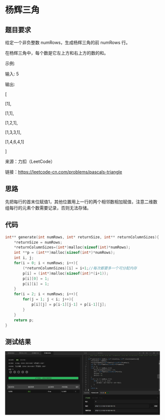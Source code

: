 # 杨辉三角
## 题目要求
给定一个非负整数 numRows，生成杨辉三角的前 numRows 行。

在杨辉三角中，每个数是它左上方和右上方的数的和。

示例:

输入: 5

输出:

[

   [1],
      
   [1,1], 
    
  [1,2,1],
   
 [1,3,3,1],
   
[1,4,6,4,1] 

]

来源：力扣（LeetCode）

链接：https://leetcode-cn.com/problems/pascals-triangle
## 思路
先把每行的首末位赋值1，其他位置用上一行的两个相邻数相加赋值，注意二维数组每行的元素个数需要记录，否则无法存储。
## 代码
```c
int** generate(int numRows, int* returnSize, int** returnColumnSizes){
    *returnSize = numRows;
    *returnColumnSizes=(int*)malloc(sizeof(int)*numRows);
    int **p = (int**)malloc(sizeof(int*)*numRows);
    int i, j;
    for(i = 0; i < numRows; i++){
        (*returnColumnSizes)[i] = i+1;//每次都要多一个可分配内存
        p[i] = (int*)malloc(sizeof(int)*(i+1));
        p[i][0] = 1;
        p[i][i] = 1;
    }
    for(i = 2; i < numRows; i++){
        for(j = 1; j < i; j++){
            p[i][j] = p[i-1][j-1] + p[i-1][j];
        }
    }
    return p;
}
```
## 测试结果
![杨辉三角](https://github.com/xycg529/Summer/blob/master/1.%E7%AE%97%E6%B3%95/%E6%9D%A8%E8%BE%89%E4%B8%89%E8%A7%92.JPG)
